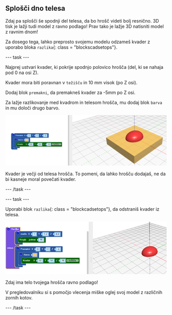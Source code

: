 ## Splošči dno telesa

Zdaj pa splošči še spodnji del telesa, da bo hrošč videti bolj resnično. 3D tisk je lažji tudi model z ravno podlago! Prav tako je lažje 3D natisniti model z ravnim dnom!

Za dosego tega, lahko preprosto svojemu modelu odzameš kvader z uporabo bloka `razlika`{: class = "blockscadsetops"}.

--- task ---

Najprej ustvari kvader, ki pokrije spodnjo polovico hrošča (del, ki se nahaja pod 0 na osi Z).

Kvader mora biti poravnan v `težišču` in 10 mm visok (po Z osi).

Dodaj blok `premakni`, da premakneš kvader za -5mm po Z osi.

Za lažje razlikovanje med kvadrom in telesom hrošča, mu dodaj blok `barva` in mu določi drugo barvo.

![posnetek zaslona](images/bug-body-cuboid.png)

Kvader je večji od telesa hrošča. To pomeni, da lahko hrošču dodajaš, ne da bi kasneje moral povečati kvader.

--- /task ---

--- task ---

Uporabi blok `razlika`{: class = "blockcadsetops"}, da odstraniš kvader iz telesa.

![posnetek zaslona](images/bug-difference.png)

Zdaj ima telo tvojega hrošča ravno podlago!

V pregledovalniku si s pomočjo vlecenja miške oglej svoj model z različnih zornih kotov.

--- /task ---



  
